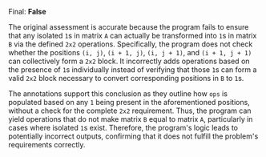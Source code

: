 Final: **False**

The original assessment is accurate because the program fails to ensure that any isolated `1`s in matrix `A` can actually be transformed into `1`s in matrix `B` via the defined `2x2` operations. Specifically, the program does not check whether the positions `(i, j)`, `(i + 1, j)`, `(i, j + 1)`, and `(i + 1, j + 1)` can collectively form a `2x2` block. It incorrectly adds operations based on the presence of `1`s individually instead of verifying that those `1`s can form a valid `2x2` block necessary to convert corresponding positions in `B` to `1`s. 

The annotations support this conclusion as they outline how `ops` is populated based on any `1` being present in the aforementioned positions, without a check for the complete `2x2` requirement. Thus, the program can yield operations that do not make matrix `B` equal to matrix `A`, particularly in cases where isolated `1`s exist. Therefore, the program's logic leads to potentially incorrect outputs, confirming that it does not fulfill the problem's requirements correctly.